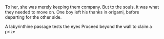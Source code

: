 To her, she was merely keeping them company.
But to the souls, it was what they needed to move on.
One boy left his thanks in origami, before departing for the other side.

A labyrinthine
passage tests the eyes
Proceed beyond the wall to claim a prize
